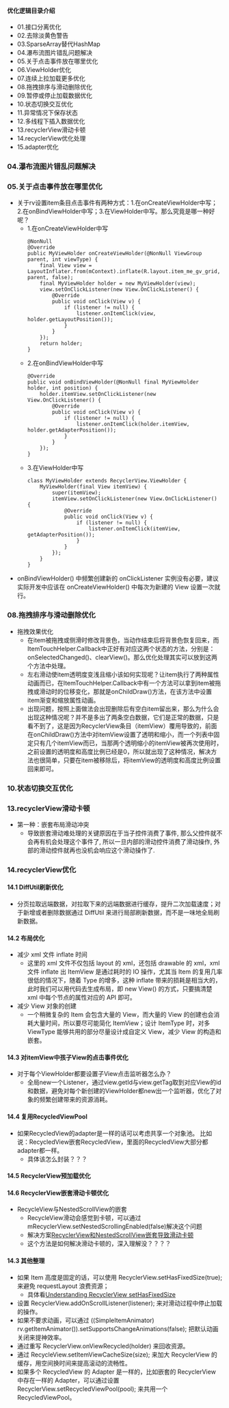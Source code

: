 #### 优化逻辑目录介绍
- 01.接口分离优化
- 02.去除淡黄色警告
- 03.SparseArray替代HashMap
- 04.瀑布流图片错乱问题解决
- 05.关于点击事件放在哪里优化
- 06.ViewHolder优化
- 07.连续上拉加载更多优化
- 08.拖拽排序与滑动删除优化
- 09.暂停或停止加载数据优化
- 10.状态切换交互优化
- 11.异常情况下保存状态
- 12.多线程下插入数据优化
- 13.recyclerView滑动卡顿
- 14.recyclerView优化处理
- 15.adapter优化




### 04.瀑布流图片错乱问题解决



### 05.关于点击事件放在哪里优化
- 关于rv设置item条目点击事件有两种方式：1.在onCreateViewHolder中写；2.在onBindViewHolder中写；3.在ViewHolder中写。那么究竟是哪一种好呢？
    - 1.在onCreateViewHolder中写
        ```
        @NonNull
        @Override
        public MyViewHolder onCreateViewHolder(@NonNull ViewGroup parent, int viewType) {
            final View view = LayoutInflater.from(mContext).inflate(R.layout.item_me_gv_grid, parent, false);
            final MyViewHolder holder = new MyViewHolder(view);
            view.setOnClickListener(new View.OnClickListener() {
                @Override
                public void onClick(View v) {
                    if (listener != null) {
                        listener.onItemClick(view, holder.getLayoutPosition());
                    }
                }
            });
            return holder;
        }
        ```
    - 2.在onBindViewHolder中写
        ```
        @Override
        public void onBindViewHolder(@NonNull final MyViewHolder holder, int position) {
            holder.itemView.setOnClickListener(new View.OnClickListener() {
                @Override
                public void onClick(View v) {
                    if (listener != null) {
                        listener.onItemClick(holder.itemView, holder.getAdapterPosition());
                    }
                }
            });
        }
        ```
    - 3.在ViewHolder中写
        ```
        class MyViewHolder extends RecyclerView.ViewHolder {
            MyViewHolder(final View itemView) {
                super(itemView);
                itemView.setOnClickListener(new View.OnClickListener() {
                    @Override
                    public void onClick(View v) {
                        if (listener != null) {
                            listener.onItemClick(itemView, getAdapterPosition());
                        }
                    }
                });
            }
        }
        ```
- onBindViewHolder() 中频繁创建新的 onClickListener 实例没有必要，建议实际开发中应该在 onCreateViewHolder() 中每次为新建的 View 设置一次就行。



### 08.拖拽排序与滑动删除优化
- 拖拽效果优化
    - 在item被拖拽或侧滑时修改背景色，当动作结束后将背景色恢复回来，而ItemTouchHelper.Callback中正好有对应这两个状态的方法，分别是：onSelectedChanged()、clearView()。那么优化处理其实可以放到这两个方法中处理。
    - 左右滑动使item透明度变浅且缩小该如何实现呢？让item执行了两种属性动画而已，在ItemTouchHelper.Callback中有一个方法可以拿到item被拖拽或滑动时的位移变化，那就是onChildDraw()方法，在该方法中设置item渐变和缩放属性动画。
    - 出现问题，按照上面做法会出现删除后有空白item留出来，那么为什么会出现这种情况呢？并不是多出了两条空白数据，它们是正常的数据，只是看不到了，这是因为RecyclerView条目（itemView）覆用导致的，前面在onChildDraw()方法中对itemView设置了透明和缩小，而一个列表中固定只有几个itemView而已，当那两个透明缩小的itemView被再次使用时，之前设置的透明度和高度比例已经是0，所以就出现了这种情况，解决方法也很简单，只要在item被移除后，将itemView的透明度和高度比例设置回来即可。



### 10.状态切换交互优化



### 13.recyclerView滑动卡顿
- 第一种：嵌套布局滑动冲突
    - 导致嵌套滑动难处理的关键原因在于当子控件消费了事件, 那么父控件就不会再有机会处理这个事件了, 所以一旦内部的滑动控件消费了滑动操作, 外部的滑动控件就再也没机会响应这个滑动操作了.


### 14.recyclerView优化
#### 14.1 DiffUtil刷新优化
- 分页拉取远端数据，对拉取下来的远端数据进行缓存，提升二次加载速度；对于新增或者删除数据通过 DiffUtil 来进行局部刷新数据，而不是一味地全局刷新数据。



#### 14.2 布局优化
- 减少 xml 文件 inflate 时间
    - 这里的 xml 文件不仅包括 layout 的 xml，还包括 drawable 的 xml，xml 文件 inflate 出 ItemView 是通过耗时的 IO 操作，尤其当 Item 的复用几率很低的情况下，随着 Type 的增多，这种 inflate 带来的损耗是相当大的，此时我们可以用代码去生成布局，即 new View() 的方式，只要搞清楚 xml 中每个节点的属性对应的 API 即可。
- 减少 View 对象的创建
    - 一个稍微复杂的 Item 会包含大量的 View，而大量的 View 的创建也会消耗大量时间，所以要尽可能简化 ItemView；设计 ItemType 时，对多 ViewType 能够共用的部分尽量设计成自定义 View，减少 View 的构造和嵌套。


#### 14.3 对itemView中孩子View的点击事件优化
- 对于每个ViewHolder都要设置子View点击监听器怎么办？
    - 全局new一个Listener，通过view.getId与view.getTag取到对应View的id和数据，避免对每个新创建的ViewHolder都new出一个监听器，优化了对象的频繁创建带来的资源消耗。



#### 14.4 复用RecycledViewPool
- 如果RecycledView的adapter是一样的话可以考虑共享一个对象池。 比如说：RecycledView嵌套RecycledView，里面的RecycledView大部分都adapter都一样。
    - 具体该怎么封装？？？


#### 14.5 RecyclerView预加载优化



#### 14.6 RecyclerView嵌套滑动卡顿优化
- RecycleView与NestedScrollView的嵌套
    - RecycleView滑动会感觉到卡顿，可以通过mRecyclerView.setNestedScrollingEnabled(false)解决这个问题
    - 解决方案[RecyclerView和NestedScrollView嵌套导致滑动卡顿](https://stackoverflow.com/questions/37301724/recyclerview-inside-nested-scrollview-scroll-but-does-not-fast-scroll-like-norma)
    - 这个方法是如何解决滑动卡顿的，深入理解没？？？？



#### 14.3 其他整理
- 如果 Item 高度是固定的话，可以使用 RecyclerView.setHasFixedSize(true); 来避免 requestLayout 浪费资源；
    - 具体看[Understanding RecyclerView setHasFixedSize](https://stackoverflow.com/questions/28709220/understanding-recyclerview-sethasfixedsize)
- 设置 RecyclerView.addOnScrollListener(listener); 来对滑动过程中停止加载的操作。
- 如果不要求动画，可以通过 ((SimpleItemAnimator) rv.getItemAnimator()).setSupportsChangeAnimations(false); 把默认动画关闭来提神效率。
- 通过重写 RecyclerView.onViewRecycled(holder) 来回收资源。
- 通过 RecycleView.setItemViewCacheSize(size); 来加大 RecyclerView 的缓存，用空间换时间来提高滚动的流畅性。
- 如果多个 RecycledView 的 Adapter 是一样的，比如嵌套的 RecyclerView 中存在一样的 Adapter，可以通过设置 RecyclerView.setRecycledViewPool(pool); 来共用一个 RecycledViewPool。









